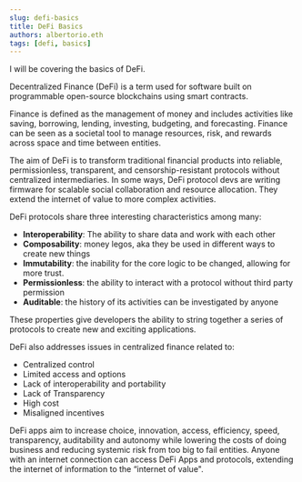 ```yaml
---
slug: defi-basics
title: DeFi Basics
authors: albertorio.eth
tags: [defi, basics]
---
```


I will be covering the basics of DeFi.

Decentralized Finance (DeFi) is a term used for software built on programmable open-source blockchains using smart contracts.

<!--truncate-->

Finance is defined as the management of money and includes activities like saving, borrowing, lending, investing, budgeting, and forecasting. Finance can be seen as a societal tool to manage resources, risk, and rewards across space and time between entities.

The aim of DeFi is to transform traditional financial products into reliable, permissionless, transparent, and censorship-resistant protocols without centralized intermediaries. In some ways, DeFi protocol devs are writing firmware for scalable social collaboration and resource allocation. They extend the internet of value to more complex activities.

DeFi protocols share three interesting characteristics among many:

- **Interoperability**: The ability to share data and work with each other  
- **Composability**: money legos, aka they be used in different ways to create new things  
- **Immutability**: the inability for the core logic to be changed, allowing for more trust.  
- **Permissionless**: the ability to interact with a protocol without third party permission  
- **Auditable**: the history of its activities can be investigated by anyone  

These properties give developers the ability to string together a series of protocols to create new and exciting applications.

DeFi also addresses issues in centralized finance related to:

- Centralized control
- Limited access and options
- Lack of interoperability and portability
- Lack of Transparency
- High cost
- Misaligned incentives

DeFi apps aim to increase choice, innovation, access, efficiency, speed, transparency, auditability and autonomy while lowering the costs of doing business and reducing systemic risk from too big to fail entities. Anyone with an internet connection can access DeFi Apps and protocols, extending the internet of information to the “internet of value".


